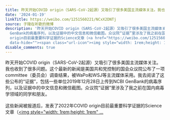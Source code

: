 ```yaml
---
title: 昨天开始COVID origin（SARS-CoV-2起源）又吸引了很多美国主流媒体关注。我也收到了很多问题。这个最新的新闻是美国共和党控制的国会众议院公布了一项committee...
date: '2024-01-19'
linkTitle: https://weibo.com/1251560221/NCxX2DNTj
source: 子陵在听歌的微博
description: '昨天开始COVID origin（SARS-CoV-2起源）又吸引了很多美国主流媒体关注。我也收到了很多问题。这个最新的新闻是美国共和党控制的国会众议院公布了一项committee（委员会）调查结果，被WaPo和WSJ等主流媒体采用。我去阅读了这些公布的“证据”，包括一些单位2019年12月28日上传到NCBI
  GenBank的病毒序列，以及证据中的中文信息和微信截图。众议院“证据”里涉及了我之前在国内病毒学领域的同学和朋友。<br><br>这些新闻被报道后，发表了2022年COVID
  origin目前最重要科学证据的Science文章（<a href="https://weibo.com/1251560221/4741355328504248"
  data-hide=""><span class="url-icon"><img style="width: 1rem;height: 1rem" ...'
disable_comments: true
---
```

昨天开始COVID origin（SARS-CoV-2起源）又吸引了很多美国主流媒体关注。我也收到了很多问题。这个最新的新闻是美国共和党控制的国会众议院公布了一项committee（委员会）调查结果，被WaPo和WSJ等主流媒体采用。我去阅读了这些公布的“证据”，包括一些单位2019年12月28日上传到NCBI GenBank的病毒序列，以及证据中的中文信息和微信截图。众议院“证据”里涉及了我之前在国内病毒学领域的同学和朋友。<br><br>这些新闻被报道后，发表了2022年COVID origin目前最重要科学证据的Science文章（<a href="https://weibo.com/1251560221/4741355328504248" data-hide=""><span class="url-icon"><img style="width: 1rem;height: 1rem" ...